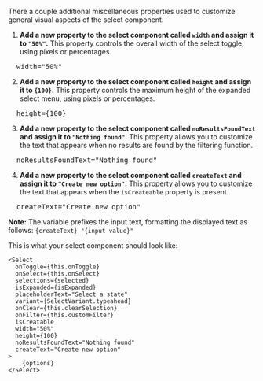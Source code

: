 There a couple additional miscellaneous properties used to customize general visual aspects of the select component.

1) **Add a new property to the select component called `width` and assign it to `"50%"`.** This property controls the overall width of the select toggle, using pixels or percentages.

<pre class="file" data-target="clipboard">
  width="50%"
</pre>

2) **Add a new property to the select component called `height` and assign it to `{100}`.** This property controls the maximum height of the expanded select menu, using pixels or percentages.

<pre class="file" data-target="clipboard">
  height={100}
</pre>

3) **Add a new property to the select component called `noResultsFoundText` and assign it to `"Nothing found"`.** This property allows you to customize the text that appears when no results are found by the filtering function.

<pre class="file" data-target="clipboard">
  noResultsFoundText="Nothing found"
</pre>

4) **Add a new property to the select component called `createText` and assign it to `"Create new option"`.** This property allows you to customize the text that appears when the `isCreateable` property is present.

<pre class="file" data-target="clipboard">
  createText="Create new option"
</pre>

<strong>Note:</strong> The variable prefixes the input text, formatting the displayed text as follows: `{createText} "{input value}"`

This is what your select component should look like:
```
<Select 
  onToggle={this.onToggle}
  onSelect={this.onSelect}
  selections={selected}
  isExpanded={isExpanded}
  placeholderText="Select a state"
  variant={SelectVariant.typeahead}
  onClear={this.clearSelection}
  onFilter={this.customFilter}
  isCreatable
  width="50%"
  height={100}
  noResultsFoundText="Nothing found"
  createText="Create new option"
>
    {options}
</Select>
```
